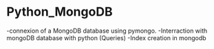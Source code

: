 # Python_MongoDB
-connexion of a MongoDB database using pymongo. 
-Interraction with mongoDB database with python (Queries)
-Index creation in mongodb 
